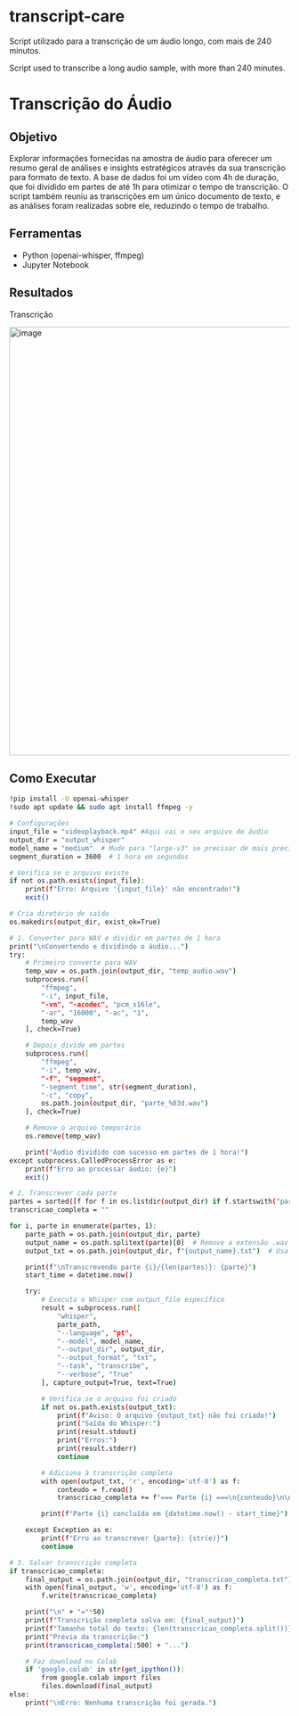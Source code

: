 # transcript-care
Script utilizado para a transcrição de um áudio longo, com mais de 240 minutos.

Script used to transcribe a long audio sample, with more than 240 minutes.

# Transcrição do Áudio  

## Objetivo  
Explorar informações fornecidas na amostra de áudio para oferecer um resumo geral de análises e insights estratégicos através da sua transcrição para formato de texto. A base de dados foi um vídeo com 4h de duração, que foi dividido em partes de até 1h para otimizar o tempo de transcrição. O script também reuniu as transcrições em um único documento de texto, e as análises foram realizadas sobre ele, reduzindo o tempo de trabalho.  

## Ferramentas  
- Python (openai-whisper, ffmpeg)  
- Jupyter Notebook  

## Resultados  
Transcrição 

<img width="1366" height="768" alt="image" src="https://github.com/user-attachments/assets/890ef250-a3f4-4b12-9da5-8f4c4a034302" />

  

## Como Executar  
```bash
!pip install -U openai-whisper
!sudo apt update && sudo apt install ffmpeg -y

# Configurações
input_file = "videoplayback.mp4" #Aqui vai o seu arquivo de áudio
output_dir = "output_whisper"
model_name = "medium"  # Mude para "large-v3" se precisar de mais precisão, nesse modelo levou ~56min para concluir
segment_duration = 3600  # 1 hora em segundos

# Verifica se o arquivo existe
if not os.path.exists(input_file):
    print(f"Erro: Arquivo '{input_file}' não encontrado!")
    exit()

# Cria diretório de saída
os.makedirs(output_dir, exist_ok=True)

# 1. Converter para WAV e dividir em partes de 1 hora
print("\nConvertendo e dividindo o áudio...")
try:
    # Primeiro converte para WAV
    temp_wav = os.path.join(output_dir, "temp_audio.wav")
    subprocess.run([
        "ffmpeg",
        "-i", input_file,
        "-vn", "-acodec", "pcm_s16le",
        "-ar", "16000", "-ac", "1",
        temp_wav
    ], check=True)

    # Depois divide em partes
    subprocess.run([
        "ffmpeg",
        "-i", temp_wav,
        "-f", "segment",
        "-segment_time", str(segment_duration),
        "-c", "copy",
        os.path.join(output_dir, "parte_%03d.wav")
    ], check=True)

    # Remove o arquivo temporário
    os.remove(temp_wav)

    print("Áudio dividido com sucesso em partes de 1 hora!")
except subprocess.CalledProcessError as e:
    print(f"Erro ao processar áudio: {e}")
    exit()

# 2. Transcrever cada parte
partes = sorted([f for f in os.listdir(output_dir) if f.startswith("parte_") and f.endswith(".wav")])
transcricao_completa = ""

for i, parte in enumerate(partes, 1):
    parte_path = os.path.join(output_dir, parte)
    output_name = os.path.splitext(parte)[0]  # Remove a extensão .wav
    output_txt = os.path.join(output_dir, f"{output_name}.txt")  # Usa o mesmo nome da parte

    print(f"\nTranscrevendo parte {i}/{len(partes)}: {parte}")
    start_time = datetime.now()

    try:
        # Executa o Whisper com output_file específico
        result = subprocess.run([
            "whisper",
            parte_path,
            "--language", "pt",
            "--model", model_name,
            "--output_dir", output_dir,
            "--output_format", "txt",
            "--task", "transcribe",
            "--verbose", "True"
        ], capture_output=True, text=True)

        # Verifica se o arquivo foi criado
        if not os.path.exists(output_txt):
            print(f"Aviso: O arquivo {output_txt} não foi criado!")
            print("Saída do Whisper:")
            print(result.stdout)
            print("Erros:")
            print(result.stderr)
            continue

        # Adiciona à transcrição completa
        with open(output_txt, 'r', encoding='utf-8') as f:
            conteudo = f.read()
            transcricao_completa += f"=== Parte {i} ===\n{conteudo}\n\n"

        print(f"Parte {i} concluída em {datetime.now() - start_time}")

    except Exception as e:
        print(f"Erro ao transcrever {parte}: {str(e)}")
        continue

# 3. Salvar transcrição completa
if transcricao_completa:
    final_output = os.path.join(output_dir, "transcricao_completa.txt")
    with open(final_output, 'w', encoding='utf-8') as f:
        f.write(transcricao_completa)

    print("\n" + "="*50)
    print(f"Transcrição completa salva em: {final_output}")
    print(f"Tamanho total do texto: {len(transcricao_completa.split())} palavras")
    print("Prévia da transcrição:")
    print(transcricao_completa[:500] + "...")

    # Faz download no Colab
    if 'google.colab' in str(get_ipython()):
        from google.colab import files
        files.download(final_output)
else:
    print("\nErro: Nenhuma transcrição foi gerada.")
